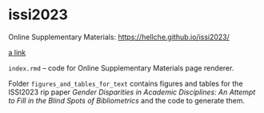 # issi2023

Online Supplementary Materials: https://hellche.github.io/issi2023/

[a link](files/CV.pdf)



`index.rmd` – code for Online Supplementary Materials page renderer. 

Folder `figures_and_tables_for_text` contains figures and tables for the ISSI2023 rip paper *Gender Disparities in Academic Disciplines: An Attempt to Fill in the Blind Spots of Bibliometrics* and the code to generate them.
